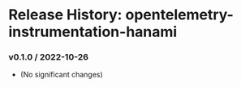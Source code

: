 # Release History: opentelemetry-instrumentation-hanami

### v0.1.0 / 2022-10-26

* (No significant changes)
